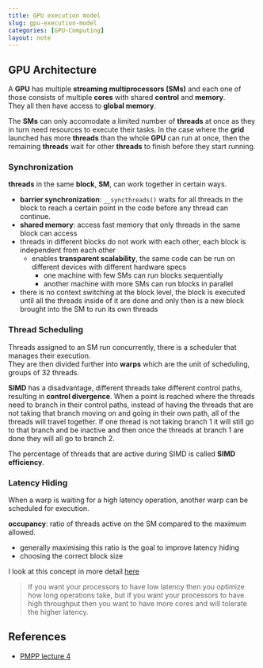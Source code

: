 ```yaml
---
title: GPU execution model 
slug: gpu-execution-model
categories: [GPU-Computing]
layout: note
---
```


## GPU Architecture
A **GPU** has multiple **streaming multiprocessors (SMs)** and each one of those 
consists of multiple **cores** with shared **control** and **memory**.   
They all then have access to **global memory**. 

The **SMs** can only accomodate a limited number of **threads** at once as they 
in turn need resources to execute their tasks. In the case where the **grid** 
launched has more **threads** than the whole **GPU** can run at once, then the 
remaining **threads** wait for other **threads** to finish before they start running.  

### Synchronization
**threads** in the same **block**, **SM**, can work together in certain ways.  
- **barrier synchronization**: `__syncthreads()` waits for all threads in the block 
  to reach a certain point in the code before any thread can continue.
- **shared memory**: access fast memory that only threads in the same block can access
- threads in different blocks do not work with each other, each block is independent
  from each other
    - enables **transparent scalability**, the same code can be run on different 
      devices with different hardware specs
      - one machine with few SMs can run blocks sequentially
      - another machine with more SMs can run blocks in parallel
- there is no context switching at the block level, the block is executed until all
  the threads inside of it are done and only then is a new block brought into the SM 
  to run its own threads

### Thread Scheduling
Threads assigned to an SM run concurrently, there is a scheduler that manages their 
execution.  
They are then divided further into **warps** which are the unit of scheduling, groups
of 32 threads. 

**SIMD** has a disadvantage, different threads take different control paths, resulting
in **control divergence**. When a point is reached where the threads need to branch
in their control paths, instead of having the threads that are not taking that branch
moving on and going in their own path, all of the threads will travel together.
If one thread is not taking branch 1 it will still go to that branch and be inactive
and then once the threads at branch 1 are done they will all go to branch 2.

The percentage of threads that are active during SIMD is called **SIMD efficiency**. 

### Latency Hiding
When a warp is waiting for a high latency operation, another warp can be scheduled 
for execution.

**occupancy**: ratio of threads active on the SM compared to the maximum allowed.
- generally maximising this ratio is the goal to improve latency hiding
- choosing the correct block size

I look at this concept in more detail [here](/notes/gpu-computing/why-data-location-matters-in-gpu-computing/)  

> If you want your processors to have low latency then you optimize how long
operations take, but if you want your processors to have high throughput then you want
to have more cores and will tolerate the higher latency.

## References
- [PMPP lecture 4](https://www.youtube.com/watch?v=pBQJAwogMoE&list=PLRRuQYjFhpmubuwx-w8X964ofVkW1T8O4&index=4) 
